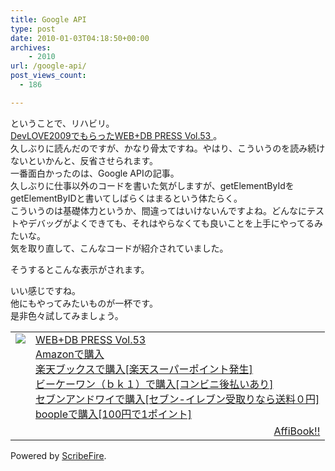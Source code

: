 ```yaml
---
title: Google API
type: post
date: 2010-01-03T04:18:50+00:00
archives:
    - 2010
url: /google-api/
post_views_count:
  - 186

---
```

ということで、リハビリ。  
<a href="http://konnokiyotaka.txt-nifty.com/pgblog/2009/12/devlove9010.html" target="_blank">DevLOVE2009でもらった</a><a href="http://hb.afl.rakuten.co.jp/hgc/06d13246.10ebaa62.06d13247.1eb85ca0/?pc=http%3A%2F%2Fsearch.books.rakuten.co.jp%2Fbksearch%2Fdt%3Fg%3D001%26bisbn%3D477414004X" target="_blank">WEB+DB PRESS Vol.53 </a>。  
久しぶりに読んだのですが、かなり骨太ですね。やはり、こういうのを読み続けないといかんと、反省させられます。  
一番面白かったのは、Google APIの記事。  
久しぶりに仕事以外のコードを書いた気がしますが、getElementByIdをgetElementByIDと書いてしばらくはまるという体たらく。  
こういうのは基礎体力というか、間違ってはいけないんですよね。どんなにテストやデバッグがよくできても、それはやらなくても良いことを上手にやってるみたいな。  
気を取り直して、こんなコードが紹介されていました。  
<script type=<span style="color:#009900;">"text/javascript"</span> src=<span style="color:#009900;">"http://www.google.com/jsapi"</span>></script>  
<script type = <span style="color:#009900;">"text/javascript"</span>>  
google.load(<span style="color:#009900;">"search"</span>,<span style="color:#009900;">"1"</span>);  
google.setOnLoadCallback(<span style="color:#000099;">function</span>(){  
<span style="color:#990000;">//検索コンロトールオブジェクトの作成</span>  
<span style="color:#000099;">var</span> searchControl = <span style="color:#000099;">new</span> google.search.SearchControl();  
searchControl.addSearcher(<span style="color:#000099;">new</span> google.search.WebSearch());  
searchControl.addSearcher(<span style="color:#000099;">new</span> google.search.ImageSearch());  
<span style="color:#990000;">//検索コントロールをHTMLとして描画</span>  
searchControl.draw(document.getElementById(<span style="color:#009900;">"search"</span>));  
<span style="color:#990000;">//初期検索</span>  
searchControl.execute(<span style="color:#009900;">"検索したい文字"</span>);  
});  
</script>  
そうするとこんな表示がされます。

<div id="search">
</div>

いい感じですね。  
他にもやってみたいものが一杯です。  
是非色々試してみましょう。 

<table>
  <tr>
    <td style="vertical-align: top;">
      <a href="http://hb.afl.rakuten.co.jp/hgc/06d13246.10ebaa62.06d13247.1eb85ca0/?pc=http%3A%2F%2Fsearch.books.rakuten.co.jp%2Fbksearch%2Fdt%3Fg%3D001%26bisbn%3D477414004X" target="_blank"> <img src="https://i2.wp.com/ecx.images-amazon.com/images/I/61BPPczjIXL._SL160_.jpg" style="border-style: none;" data-recalc-dims="1" /> </a>
    </td>
    <td style="vertical-align: top;">
      <a href="http://hb.afl.rakuten.co.jp/hgc/06d13246.10ebaa62.06d13247.1eb85ca0/?pc=http%3A%2F%2Fsearch.books.rakuten.co.jp%2Fbksearch%2Fdt%3Fg%3D001%26bisbn%3D477414004X" target="_blank"> WEB+DB PRESS Vol.53 </a><br /> <a href="http://www.amazon.co.jp/WEB-DB-PRESS-Vol-53-PRESS%E7%B7%A8%E9%9B%86%E9%83%A8/dp/477414004X%3FSubscriptionId%3D1JWQWN8E4Z5TR27962G2%26tag%3Dgaeaffibook-22%26linkCode%3Dxm2%26camp%3D2025%26creative%3D165953%26creativeASIN%3D477414004X" target="_blank"> Amazonで購入 </a><br /> <a href="http://px.a8.net/svt/ejp?a8mat=1HPMBD+EAZZ1U+5WS+C1DUQ&a8ejpredirect=http%3A%2F%2Fsearch.books.rakuten.co.jp%2Fbksearch%2Fdt%3Fg%3D001%26bisbn%3D477414004X" target="_blank">楽天ブックスで購入[楽天スーパーポイント発生]</a> <img src="https://i2.wp.com/www12.a8.net/0.gif?resize=1%2C1" alt="" width="1" border="0" height="1" data-recalc-dims="1" /><br /> <a href="http://px.a8.net/svt/ejp?a8mat=1HRMFS+EEKKOI+10UY+HUKPU&a8ejpredirect=http%3A%2F%2Fwww.bk1.jp%2FkeywordSearchResult%2F%3Fkeyword%3D477414004X%26storeCd%3D1%26searchFlg%3D9%26x%3D43%26y%3D11%26partnerid%3D02a801" target="_blank">ビーケーワン（ｂｋ１）で購入[コンビニ後払いあり]</a> <img src="https://i2.wp.com/www12.a8.net/0.gif?resize=1%2C1" alt="" width="1" border="0" height="1" data-recalc-dims="1" /><br /> <a href="http://click.linksynergy.com/fs-bin/statform?id=aR0TIOX*qAA&offerid=137560&bnid=1490&subid=&subid=0&kword_in=477414004X&oop=on" target="_blank">セブンアンドワイで購入[セブン-イレブン受取りなら送料０円]</a><img src="http://ad.linksynergy.com/fs-bin/show?id=aR0TIOX*qAA&bids=137560&type=5&subid=0" width="1" border="0" height="1" /><br /> <a href="http://click.linksynergy.com/fs-bin/statform?id=aR0TIOX*qAA&offerid=33310&bnid=2&subid=0&ifc=4&ifr=9784774140049" target="_blank">boopleで購入[100円で1ポイント]</a>
    </td>
  </tr>
  
  <tr>
    <td colspan="2">
      <div style="float: right;">
        <a href="http://affibook.appspot.com/" target="_blank">AffiBook!!</a>
      </div>
    </td>
  </tr>
</table>

<p class="scribefire-powered">
  Powered by <a href="http://www.scribefire.com/">ScribeFire</a>.
</p>

<div class="zemanta-pixie">
  <img class="zemanta-pixie-img" alt="" src="https://i1.wp.com/img.zemanta.com/pixy.gif" data-recalc-dims="1" />
</div>